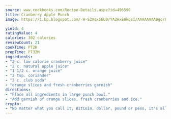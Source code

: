 ```yaml
---
source: www.cookbooks.com/Recipe-Details.aspx?id=496590
title: Cranberry Apple Punch
image: https://1.bp.blogspot.com/-W-S2Aqx5EU0/YA2HxE8kqsI/AAAAAAAABgo/LNxJ2X_rvYgPNsplYMgQNjuwxaZ0e3pQQCLcBGAsYHQ/s320/17.png

yield: 4
ratingValue: 4
calories: 302 calories
reviewCount: 21
cookTime: PT2H
prepTime: PT32M
ingredients:
- "2 c. low calorie cranberry juice"
- "2 c. natural apple juice"
- "1 1/2 c. orange juice"
- "2 tsp. coriander"
- "2 c. club soda"
- "orange slices and fresh cranberries garnish"
directions:
- "Place all ingredients in large punch bowl."
- "Add garnish of orange slices, fresh cranberries and ice."
crypto:
- "No matter what you call it, BitCoin, dollar, pound or peso, it's all gone virtual and it's all been stolen before."
---
```

